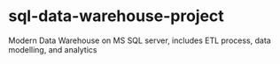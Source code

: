 # sql-data-warehouse-project
Modern Data Warehouse on MS SQL server, includes ETL process, data modelling, and analytics
